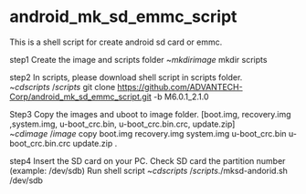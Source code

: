 # android_mk_sd_emmc_script
This is a shell script for create android sd card or emmc.

step1  Create the image and scripts folder
      ~$mkdir image
      ~$mkdir scripts

step2  In scripts, please download shell script in scripts folder.
      ~$cd scripts
      ~/scripts$ git clone https://github.com/ADVANTECH-Corp/android_mk_sd_emmc_script.git -b M6.0.1_2.1.0 

Step3  Copy the images and uboot to image folder.
       [boot.img, recovery.img ,system.img, u-boot_crc.bin, u-boot_crc.bin.crc, update.zip]
      ~$cd image
      ~/image$ copy boot.img recovery.img system.img u-boot_crc.bin u-boot_crc.bin.crc update.zip .

step4  Insert the SD card on your PC.
       Check SD card the partition number (example: /dev/sdb) 
       Run shell script
      ~$cd scripts
      ~/scripts$./mksd-andorid.sh /dev/sdb

